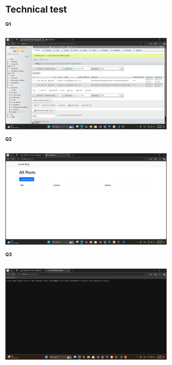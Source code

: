 <H1> Technical test</H1>

<h4>Q1</h4> <br>
 <img src="Question01/Screenshot/1.png"><br>
<h4>Q2</h4><br>
 <img src="Question2/Screenshot/1.png"><br>
<h4>Q3</h4><br>
 <img src="Question03/ScreenShot/1.png"><br>

